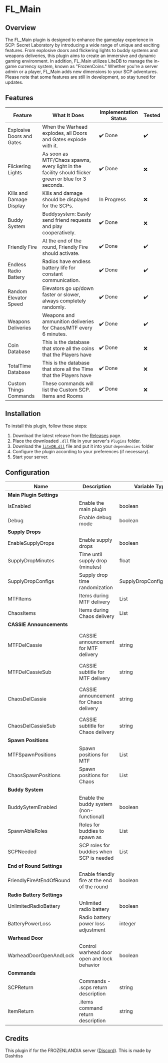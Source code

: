 # FL_Main

## Overview

The FL_Main plugin is designed to enhance the gameplay experience in SCP: Secret Laboratory by introducing a wide range of unique and exciting features. From explosive doors and flickering lights to buddy systems and weapons deliveries, this plugin aims to create an immersive and dynamic gaming environment. In addition, FL_Main utilizes LiteDB to manage the in-game currency system, known as "FrozenCoins." Whether you're a server admin or a player, FL_Main adds new dimensions to your SCP adventures. Please note that some features are still in development, so stay tuned for updates.


## Features

| Feature                 | What It Does                                                          | Implementation Status | Tested |
|-------------------------|-----------------------------------------------------------------------|-----------------------|--------|
| Explosive Doors and Gates| When the Warhead explodes, all Doors and Gates explode with it.     | ✔️ Done               | ✔️      |
| Flickering Lights       | As soon as MTF/Chaos spawns, every light in the facility should flicker green or blue for 3 seconds.     | ✔️ Done               | ❌      |
| Kills and Damage Display| Kills and damage should be displayed for the SCPs.                  | In Progress           | ❌      |
| Buddy System            | Buddysystem: Easily send friend requests and play cooperatively.    | ✔️ Done               | ❌      |
| Friendly Fire           | At the end of the round, Friendly Fire should activate.             | ✔️ Done               | ✔️      |
| Endless Radio Battery   | Radios have endless battery life for constant communication.        | ✔️ Done               | ✔️      |
| Random Elevator Speed   | Elevators go up/down faster or slower, always completely randomly.  | ✔️ Done               | ✔️      |
| Weapons Deliveries      | Weapons and ammunition deliveries for Chaos/MTF every 6 minutes.    | ✔️ Done               | ✔️      |
| Coin Database           | This is the database that store all the coins that the Players have | ✔️ Done               | ❌      |
| TotalTime Database      | This is the database that store all the Time  that the Players have | ✔️ Done               | ❌      |
| Custom Things Commands  | These commands will list the Custom SCP. Items and Rooms            | ✔️ Done               | ❌      |


## Installation

To install this plugin, follow these steps:

1. Download the latest release from the [Releases](https://github.com/Dashtiss/FL_Main/releases) page.
2. Place the downloaded `.dll` file in your server's `Plugins` folder.
3. Download the [`liteDB.dll`](https://github.com/Dashtiss/FL_Main/releases/download/1.7.1/LiteDB.dll) file and put it into your `dependencies` folder
4. Configure the plugin according to your preferences (if necessary).
5. Start your server.

## Configuration

| Name                           | Description                                     | Variable Type           | Default                   |
|--------------------------------|-------------------------------------------------|-------------------------|---------------------------|
| **Main Plugin Settings**       |                                                 |                         |                           |
| IsEnabled                       | Enable the main plugin                         | boolean                 | true                      |
| Debug                           | Enable debug mode                              | boolean                 | false                     |
| **Supply Drops**               |                                                 |                         |                           |
| EnableSupplyDrops               | Enable supply drops                            | boolean                 | true                      |
| SupplyDropMinutes               | Time until supply drop (minutes)               | float                   | 6.0                       |
| SupplyDropConfigs               | Supply drop time randomization                 | SupplyDropConfigRandom  | IsRandomTimeAllowed: true, Min: 30, Max: 90 |
| MTFItems                        | Items during MTF delivery                      | List<ItemSpawn>         | See code                  |
| ChaosItems                      | Items during Chaos delivery                    | List<ItemSpawn>         | See code                  |
| **CASSIE Announcements**       |                                                 |                         |                           |
| MTFDelCassie                    | CASSIE announcement for MTF delivery          | string                  | "jam_012_0 yield_01 arrival of mobile task force materials has entered the facility area" |
| MTFDelCassieSub                 | CASSIE subtitle for MTF delivery               | string                  | "Arrival of MTF Materials has arrived" |
| ChaosDelCassie                  | CASSIE announcement for Chaos delivery        | string                  | "jam_012_0 yield_01 arrival of chaos insurgency materials has entered the facility area" |
| ChaosDelCassieSub               | CASSIE subtitle for Chaos delivery             | string                  | "Arrival of Chaos Insurgency Materials has arrived" |
| **Spawn Positions**            |                                                 |                         |                           |
| MTFSpawnPositions                | Spawn positions for MTF                        | List<Vector3>           | See code                  |
| ChaosSpawnPositions             | Spawn positions for Chaos                      | List<Vector3>           | See code                  |
| **Buddy System**               |                                                 |                         |                           |
| BuddySytemEnabled               | Enable the buddy system (non-functional)       | boolean                 | true                      |
| SpawnAbleRoles                  | Roles for buddies to spawn as                 | List<RoleTypeId>        | ClassD, Scientist, FacilityGuard |
| SCPNeeded                       | SCP roles for buddies when SCP is needed      | List<RoleTypeId>        | Scp173, Scp106, Scp939     |
| **End of Round Settings**     |                                                 |                         |                           |
| FriendlyFireAtEndOfRound       | Enable friendly fire at the end of the round  | boolean                 | true                      |
| **Radio Battery Settings**    |                                                 |                         |                           |
| UnlimitedRadioBattery           | Unlimited radio battery                        | boolean                 | true                      |
| BatteryPowerLoss                | Radio battery power loss adjustment            | integer                 | 1                         |
| **Warhead Door**               |                                                 |                         |                           |
| WarheadDoorOpenAndLock          | Control warhead door open and lock behavior   | boolean                 | true                      |
| **Commands**                   |                                                   |                     |                           |
| SCPReturn                  | Commands - .scps return description            | string                  | See code                  |
| ItemReturn                | .items command return description              | string                  | See code                  |


## Credits

This plugin if for the FROZENLANDIA server ([Discord](https://discord.gg/UBuY8e2W)). This is made by Dashtiss

